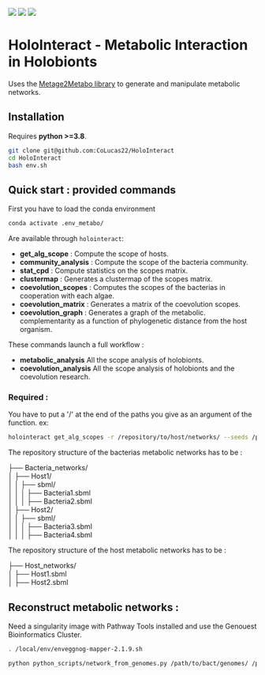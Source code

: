 [![](https://img.shields.io/badge/python-3.8-blue.svg)]()
[![](https://img.shields.io/badge/documentation-unfinished-orange.svg)]()
[![](https://img.shields.io/badge/wiki-nonexistent-red.svg)]()

# **HoloInteract** - Metabolic Interaction in Holobionts

Uses the [Metage2Metabo library]() to generate and manipulate metabolic networks.

## Installation

Requires **python >=3.8**.

```bash
git clone git@github.com:CoLucas22/HoloInteract
cd HoloInteract
bash env.sh
```

## Quick start : provided commands

First you have to load the conda environment

```bash
conda activate .env_metabo/
```

Are available through `holointeract`:

- **get_alg_scope** : Compute the scope of hosts.
- **community_analysis** : Compute the scope of the bacteria community.
- **stat_cpd** : Compute statistics on the scopes matrix.
- **clustermap** : Generates a clustermap of the scopes matrix.
- **coevolution_scopes** : Computes the scopes of the bacterias in cooperation with each algae.
- **coevolution_matrix** : Generates a matrix of the coevolution scopes.
- **coevolution_graph** : Generates a graph of the metabolic. complementarity as a function of phylogenetic distance from the host organism.

These commands launch a full workflow :

- **metabolic_analysis** All the scope analysis of holobionts.
- **coevolution_analysis** All the scope analysis of holobionts and the coevolution research.

### Required :

You have to put a '/' at the end of the paths you give as an argument of the function.
ex:

```bash
holointeract get_alg_scopes -r /repository/to/host/networks/ --seeds /path/to/seeds.sbml -o /path/to/out/directory/
```

The repository structure of the bacterias metabolic networks has to be :

├── Bacteria_networks/  
│ ├── Host1/  
│ │ ├── sbml/  
│ │ │ ├── Bacteria1.sbml  
│ │ │ ├── Bacteria2.sbml  
│ ├── Host2/  
│ │ ├── sbml/  
│ │ │ ├── Bacteria3.sbml  
│ │ │ ├── Bacteria4.sbml

The repository structure of the host metabolic networks has to be :

├── Host_networks/  
│ ├── Host1.sbml  
│ ├── Host2.sbml

## Reconstruct metabolic networks :

Need a singularity image with Pathway Tools installed and use the Genouest Bioinformatics Cluster.

```bash
. /local/env/enveggnog-mapper-2.1.9.sh

python python_scripts/network_from_genomes.py /path/to/bact/genomes/ /path/to/gbk/files/ /path/to/bact/networks/ /path/to/singularity
```
